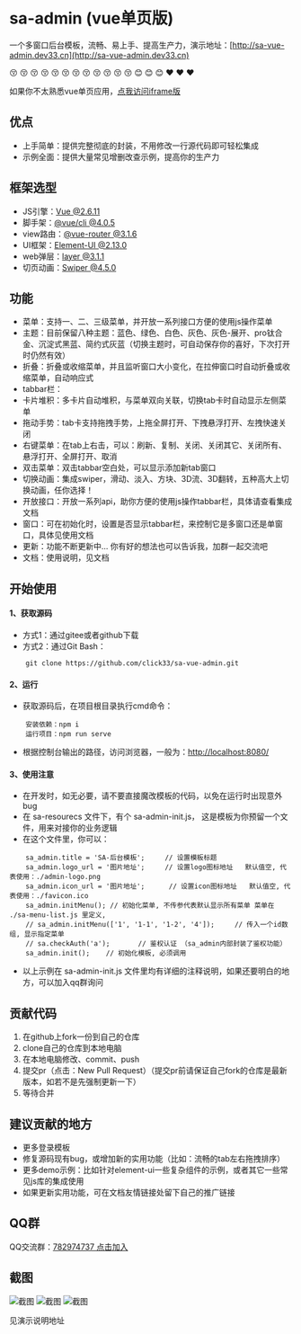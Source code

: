 
# sa-admin (vue单页版)

一个多窗口后台模板，流畅、易上手、提高生产力，演示地址：[http://sa-vue-admin.dev33.cn](http://sa-vue-admin.dev33.cn)

:kissing_closed_eyes:  :kissing_closed_eyes:  :kissing_closed_eyes: :kissing_closed_eyes:  :kissing_closed_eyes:  :kissing_closed_eyes: :kissing_closed_eyes:  :kissing_closed_eyes:  :kissing_closed_eyes: :kissing_closed_eyes:  :kissing_closed_eyes:  :kissing_closed_eyes:  :blush:  :blush:  :blush:  :heart:  :heart:  :heart: 

如果你不太熟悉vue单页应用，[点我访问iframe版](https://github.com/click33/sa-admin)

## 优点
- 上手简单：提供完整彻底的封装，不用修改一行源代码即可轻松集成
- 示例全面：提供大量常见增删改查示例，提高你的生产力

## 框架选型
- JS引擎：[Vue @2.6.11](https://cn.vuejs.org/)
- 脚手架：[@vue/cli @4.0.5](https://cli.vuejs.org/zh/)
- view路由：[@vue-router @3.1.6](https://router.vuejs.org/zh/)
- UI框架：[Element-UI @2.13.0](https://element.eleme.cn/#/zh-CN)
- web弹层：[layer @3.1.1](http://layer.layui.com/)
- 切页动画：[Swiper @4.5.0](https://www.swiper.com.cn/)


## 功能
- 菜单：支持一、二、三级菜单，并开放一系列接口方便的使用js操作菜单
- 主题：目前保留八种主题：蓝色、绿色、白色、灰色、灰色-展开、pro钛合金、沉淀式黑蓝、简约式灰蓝（切换主题时，可自动保存你的喜好，下次打开时仍然有效）
- 折叠：折叠或收缩菜单，并且监听窗口大小变化，在拉伸窗口时自动折叠或收缩菜单，自动响应式
- tabbar栏：
- 卡片堆积：多卡片自动堆积，与菜单双向关联，切换tab卡时自动显示左侧菜单
- 拖动手势：tab卡支持拖拽手势，上拖全屏打开、下拽悬浮打开、左拽快速关闭
- 右键菜单：在tab上右击，可以：刷新、复制、关闭、关闭其它、关闭所有、悬浮打开、全屏打开、取消
- 双击菜单：双击tabbar空白处，可以显示添加新tab窗口
- 切换动画：集成swiper，滑动、淡入、方块、3D流、3D翻转，五种高大上切换动画，任你选择！
- 开放接口：开放一系列api，助你方便的使用js操作tabbar栏，具体请查看集成文档
- 窗口：可在初始化时，设置是否显示tabbar栏，来控制它是多窗口还是单窗口，具体见使用文档
- 更新：功能不断更新中... 你有好的想法也可以告诉我，加群一起交流吧
- 文档：使用说明，见文档


## 开始使用
#### 1、获取源码
- 方式1：通过gitee或者github下载
- 方式2：通过Git Bash：	
```
	git clone https://github.com/click33/sa-vue-admin.git
```

#### 2、运行
- 获取源码后，在项目根目录执行cmd命令：
```
	安装依赖：npm i
	运行项目：npm run serve
```
- 根据控制台输出的路径，访问浏览器，一般为：<a href="http://localhost:8080/" target="_blank">http://localhost:8080/</a>

#### 3、使用注意
- 在开发时，如无必要，请不要直接魔改模板的代码，以免在运行时出现意外bug
- 在 sa-resourecs 文件下，有个 sa-admin-init.js， 这是模板为你预留一个文件，用来对接你的业务逻辑
- 在这个文件里，你可以：
```
	sa_admin.title = 'SA-后台模板';		// 设置模板标题
	sa_admin.logo_url = '图片地址';    	// 设置logo图标地址   默认值空, 代表使用：./admin-logo.png
	sa_admin.icon_url = '图片地址';   	 // 设置icon图标地址   默认值空, 代表使用：./favicon.ico
	sa_admin.initMenu(); // 初始化菜单, 不传参代表默认显示所有菜单 菜单在 ./sa-menu-list.js 里定义,
	// sa_admin.initMenu(['1', '1-1', '1-2', '4']); 	// 传入一个id数组, 显示指定菜单  
	// sa.checkAuth('a');		// 鉴权认证 （sa_admin内部封装了鉴权功能）
	sa_admin.init();	// 初始化模板, 必须调用
```

- 以上示例在 sa-admin-init.js 文件里均有详细的注释说明，如果还要明白的地方，可以加入qq群询问


## 贡献代码
1. 在github上fork一份到自己的仓库
2. clone自己的仓库到本地电脑
3. 在本地电脑修改、commit、push
4. 提交pr（点击：New Pull Request）（提交pr前请保证自己fork的仓库是最新版本，如若不是先强制更新一下）
5. 等待合并

## 建议贡献的地方
- 更多登录模板
- 修复源码现有bug，或增加新的实用功能（比如：流畅的tab左右拖拽排序）
- 更多demo示例：比如针对element-ui一些复杂组件的示例，或者其它一些常见js库的集成使用
- 如果更新实用功能，可在文档友情链接处留下自己的推广链接


## QQ群
QQ交流群：[782974737 点击加入](https://jq.qq.com/?_wv=1027&k=5DHN5Ib)

## 截图

![截图](https://color-test.oss-cn-qingdao.aliyuncs.com/sa-vue-admin/2.jpg)
![截图](https://color-test.oss-cn-qingdao.aliyuncs.com/sa-vue-admin/1.jpg)
![截图](https://color-test.oss-cn-qingdao.aliyuncs.com/sa-vue-admin/3.jpg)

见演示说明地址


